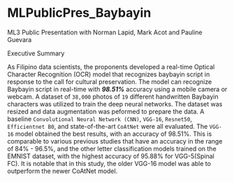 # MLPublicPres_Baybayin
ML3 Public Presentation with Norman Lapid, Mark Acot and Pauline Guevara

Executive Summary

As Filipino data scientists, the proponents developed a real-time Optical Character Recognition (OCR) model that recognizes baybayin script in response to the call for cultural preservation. The model can recognize Baybayin script in real-time with _**98.51%**_ accuracy using a mobile camera or webcam. A dataset of `38,000` photos of `19` different handwritten Baybayin characters was utilized to train the deep neural networks. The dataset was resized and data augmentation was peformed to prepare the data. A baseline `Convolutional Neural Network (CNN)`, `VGG-16`, `Resnet50`, `Efficientnet B0`, and state-of-the-art `CoAtNet` were all evaluated. The `VGG-16` model obtained the best results, with an accuracy of 98.51%. This is comparable to various previous studies that have an accuracy in the range of 84% - 96.5%, and the other letter classification models trained on the EMNIST dataset, with the highest accuracy of 95.88% for VGG-5(Spinal FC). It is notable that in this study, the older VGG-16 model was able to outperform the newer CoAtNet model.
